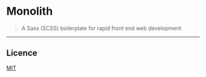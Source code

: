# Monolith

> A Sass (SCSS) boilerplate for rapid front end web development

---

## Licence
[MIT](LICENCE)